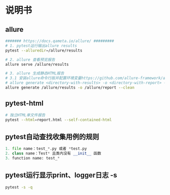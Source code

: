 # 说明书

## allure

```bash
####### https://docs.qameta.io/allure/ #########
# 1. pytest运行输出allure results
pytest --alluredir=/allure/results

# 2. allure 查看预览报告
allure serve /allure/results

# 3. allure 生成静态HTML报告
# 3.1 安装allure命令行版并配置环境变量https://github.com/allure-framework/allure2/releases
# allure generate <directory-with-results> -o <directory-with-report> --clean
allure generate /allure/results -o /allure/report --clean
```

## pytest-html

```bash
# 独立HTML单文件报告
pytest --html=report.html --self-contained-html
```

## pytest自动查找收集用例的规则

```python
1. file name：test_*.py 或者 *test.py
2. class name：Test* 且类内没有 __init__ 函数
3. function name: test_*
```

## pytest运行显示print、logger日志 -s

```bash
pytest -s -q
```
